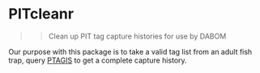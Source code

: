 # PITcleanr

> > Clean up PIT tag capture histories for use by DABOM

Our purpose with this package is to take a valid tag list from an adult fish trap, query [PTAGIS](https://www.ptagis.org) to get a complete capture history.
